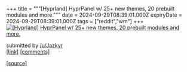 +++
title = """[Hyprland] HyprPanel w/ 25+ new themes, 20 prebuilt modules and more."""
date = 2024-09-29T08:39:01.000Z
expiryDate = 2024-09-29T08:39:01.000Z
tags = ["reddit","wm"]
+++
[![[Hyprland] HyprPanel w/ 25+ new themes, 20 prebuilt modules and more.](https://b.thumbs.redditmedia.com/qQ3-FK8pbe3yGqhjF3p7vqWNSYpBJvtSCPTWTgnyEHI.jpg "[Hyprland] HyprPanel w/ 25+ new themes, 20 prebuilt modules and more.")](https://www.reddit.com/r/unixporn/comments/1frzwbx/hyprland_hyprpanel_w_25_new_themes_20_prebuilt/)

submitted by [/u/Jazkyr](https://www.reddit.com/user/Jazkyr)  
[\[link\]](https://www.reddit.com/gallery/1frzwbx) [\[comments\]](https://www.reddit.com/r/unixporn/comments/1frzwbx/hyprland_hyprpanel_w_25_new_themes_20_prebuilt/)

[[source]](https://www.reddit.com/r/unixporn/comments/1frzwbx/hyprland_hyprpanel_w_25_new_themes_20_prebuilt/)
